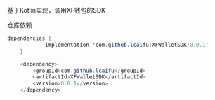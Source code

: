 基于Kotlin实现，调用XF钱包的SDK

仓库依赖
```Java
dependencies {
	        implementation 'com.github.lcaifu:XFWalletSDK:0.0.1'
	}
```

```Java
	<dependency>
	    <groupId>com.github.lcaifu</groupId>
	    <artifactId>XFWalletSDK</artifactId>
	    <version>0.0.1</version>
	</dependency>
```
